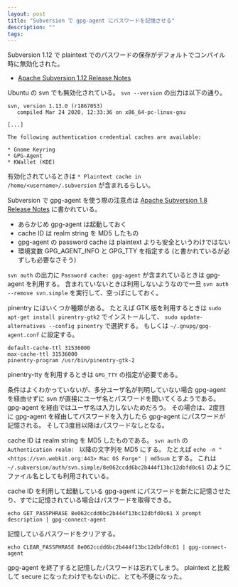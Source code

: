 ```yaml
---
layout: post
title: "Subversion で gpg-agent にパスワードを記憶させる"
description: ""
tags: 
---
```


Subversion 1.12 で plaintext でのパスワードの保存がデフォルトでコンパイル時に無効化された。

* [Apache Subversion 1.12 Release Notes](https://subversion.apache.org/docs/release-notes/1.12.html)

Ubuntu の svn でも無効化されている。
`svn --version` の出力は以下の通り。
~~~
svn, version 1.13.0 (r1867053)
   compiled Mar 24 2020, 12:33:36 on x86_64-pc-linux-gnu

[...]

The following authentication credential caches are available:

* Gnome Keyring
* GPG-Agent
* KWallet (KDE)
~~~

有効化されているときは `* Plaintext cache in /home/<username>/.subversion` が含まれるらしい。

Subversion で gpg-agent を使う際の注意点は
[Apache Subversion 1.8 Release Notes](https://subversion.apache.org/docs/release-notes/1.8.html#gpg-agent)
に書かれている。

* あらかじめ gpg-agent は起動しておく
* cache ID は realm string を MD5 したもの
* gpg-agent の password cache は plaintext よりも安全というわけではない
* 環境変数 GPG_AGENT_INFO と GPG_TTY を指定する (と書かれているが必ずしも必要なさそう)

`svn auth` の出力に `Password cache: gpg-agent` が含まれているときは gpg-agent を利用する。
含まれていないときは利用しないようなので一旦 `svn auth --remove svn.simple` を実行して、空っぽにしておく。

pinentry にはいくつか種類がある。
たとえば GTK 版を利用するときは `sudo apt-get install pinentry-gtk2` でインストールして、
`sudo update-alternatives --config pinentry` で選択する。
もしくは `~/.gnupg/gpg-agent.conf` に設定する。

~~~
default-cache-ttl 31536000
max-cache-ttl 31536000
pinentry-program /usr/bin/pinentry-gtk-2
~~~

pinentry-tty を利用するときは `GPG_TTY` の指定が必要である。

条件はよくわかっていないが、多分ユーザ名が判明していない場合 gpg-agent を経由せずに svn が直接にユーザ名とパスワードを聞いてくるようである。
gpg-agent を経由ではユーザ名は入力しないためだろう。
その場合は、2度目に gpg-agent を経由してパスワードを入力したら gpg-agent にパスワードが記憶される。
そして3度目以降はパスワードなしとなる。

cache ID は realm string を MD5 したものである。
`svn auth` の `Authentication realm: ` 以降の文字列を MD5 にする。
たとえば `echo -n "<https://svn.webkit.org:443> Mac OS Forge" | md5sum` とする。
これは `~/.subversion/auth/svn.simple/8e062ccdd6bc2b444f13bc12dbfd0c61` のようにファイル名としても利用されている。

cache ID を利用して起動している gpg-agent にパスワードを新たに記憶させたり、すでに記憶されている場合はパスワードを取得できる。
~~~
echo GET_PASSPHRASE 8e062ccdd6bc2b444f13bc12dbfd0c61 X prompt description | gpg-connect-agent
~~~
記憶しているパスワードをクリアする。
~~~
echo CLEAR_PASSPHRASE 8e062ccdd6bc2b444f13bc12dbfd0c61 | gpg-connect-agent
~~~

gpg-agent を終了すると記憶したパスワードは忘れてしまう。
plaintext と比較して secure になったわけでもないのに、とても不便になった。
